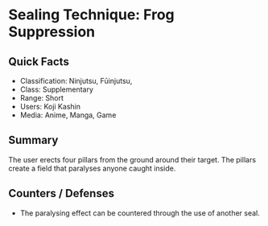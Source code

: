 # Sealing Technique: Frog Suppression

## Quick Facts
- Classification: Ninjutsu, Fūinjutsu,
- Class: Supplementary
- Range: Short
- Users: Koji Kashin
- Media: Anime, Manga, Game

## Summary
The user erects four pillars from the ground around their target. The pillars create a field that paralyses anyone caught inside.

## Counters / Defenses
- The paralysing effect can be countered through the use of another seal.
